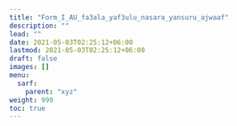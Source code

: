 ```yaml
---
title: "Form_I_AU_fa3ala_yaf3ulu_nasara_yansuru_ajwaaf"
description: ""
lead: ""
date: 2021-05-03T02:25:12+06:00
lastmod: 2021-05-03T02:25:12+06:00
draft: false
images: []
menu: 
  sarf:
    parent: "xyz"
weight: 999
toc: true
---
```



